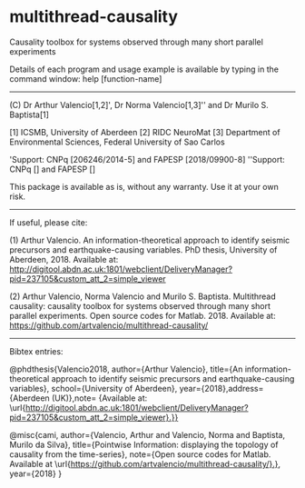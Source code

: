# multithread-causality


Causality toolbox for systems observed through many short parallel experiments



Details of each program and usage example is available by typing in the command window: help [function-name]

--------------------------------------------------

(C) Dr Arthur Valencio[1,2]', Dr Norma Valencio[1,3]'' and Dr Murilo S. Baptista[1]

[1] ICSMB, University of Aberdeen
[2] RIDC NeuroMat
[3] Department of Environmental Sciences, Federal University of Sao Carlos

'Support: CNPq [206246/2014-5] and FAPESP [2018/09900-8]
''Support: CNPq [] and FAPESP []

This package is available as is, without any warranty. Use it at your own risk.

---------------------------------------------------

If useful, please cite:

(1) Arthur Valencio. An information-theoretical approach to identify seismic precursors and earthquake-causing variables. PhD thesis, University of Aberdeen, 2018. Available at: http://digitool.abdn.ac.uk:1801/webclient/DeliveryManager?pid=237105&custom_att_2=simple_viewer

(2) Arthur Valencio, Norma Valencio and Murilo S. Baptista. Multithread causality: causality toolbox for systems observed through many short parallel experiments. Open source codes for Matlab. 2018. Available at: https://github.com/artvalencio/multithread-causality/

--------------------------------------------------

Bibtex entries:

@phdthesis{Valencio2018, author={Arthur Valencio}, title={An information-theoretical approach to identify seismic precursors and earthquake-causing variables}, school={University of Aberdeen}, year={2018},address={Aberdeen (UK)},note= {Available at: \url{http://digitool.abdn.ac.uk:1801/webclient/DeliveryManager?pid=237105&custom_att_2=simple_viewer}.}}

@misc{cami, author={Valencio, Arthur and Valencio, Norma and Baptista, Murilo da Silva}, title={Pointwise Information: displaying the topology of causality from the time-series}, note={Open source codes for Matlab. Available at \url{https://github.com/artvalencio/multithread-causality/}.}, year={2018} }
